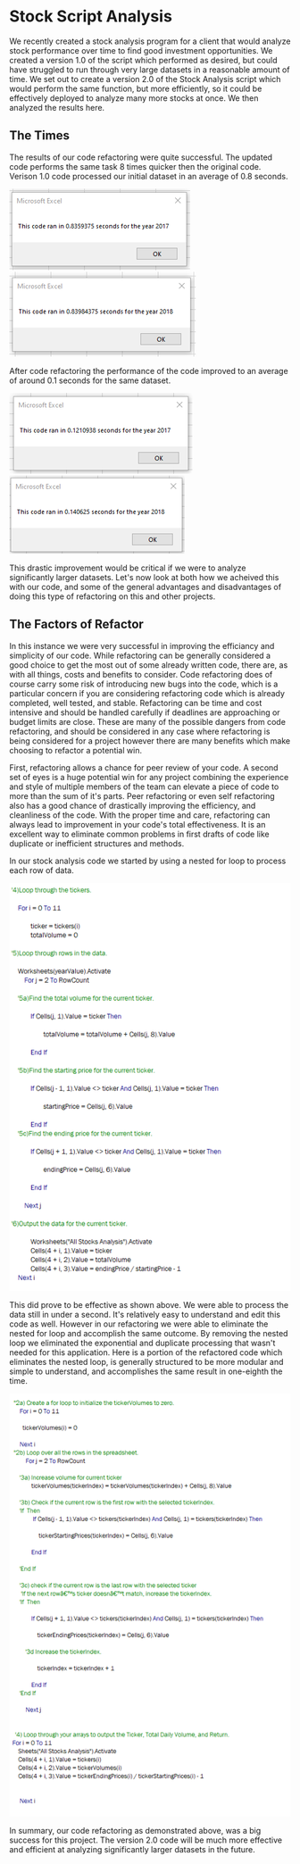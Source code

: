 # Stock Script Analysis

  We recently created a stock analysis program for a client that would analyze stock performance over time to find good investment opportunities. We created a version 1.0 of the script which performed as desired, but could have struggled to run through very large datasets in a reasonable amount of time. We set out to create a version 2.0 of the Stock Analysis script which would perform the same function, but more efficiently, so it could be effectively deployed to analyze many more stocks at once. We then analyzed the results here.
  
## The Times

  The results of our code refactoring were quite successful. The updated code performs the same task 8 times quicker then the original code. Verison 1.0 code processed our initial dataset in an average of 0.8 seconds.
  
![VBA_Module_2017](https://github.com/coryknuth/stock-analysis/blob/b239102ab29b09b7133fe40d34ce42a430a375a1/Resources/VBA_Module_2017.png) ![VBA_Module_2018](https://github.com/coryknuth/stock-analysis/blob/b239102ab29b09b7133fe40d34ce42a430a375a1/Resources/VBA_Module_2018.png)

  After code refactoring the performance of the code improved to an average of around 0.1 seconds for the same dataset.
  
  ![VBA_Challenge_2017](https://github.com/coryknuth/stock-analysis/blob/b239102ab29b09b7133fe40d34ce42a430a375a1/Resources/VBA_Challenge_2017.png) ![VBA_Challenge_2018](https://github.com/coryknuth/stock-analysis/blob/b239102ab29b09b7133fe40d34ce42a430a375a1/Resources/VBA_Challenge_2018.png)
  
  This drastic improvement would be critical if we were to analyze significantly larger datasets. Let's now look at both how we acheived this with our code, and some of the general advantages and disadvantages of doing this type of refactoring on this and other projects.
  
## The Factors of Refactor
  
  In this instance we were very successful in improving the efficiancy and simplicity of our code. While refactoring can be generally considered a good choice to get the most out of some already written code, there are, as with all things, costs and benefits to consider. Code refactoring does of course carry some risk of introducing new bugs into the code, which is a particular concern if you are considering refactoring code which is already completed, well tested, and stable. Refactoring can be time and cost intensive and should be handled carefully if deadlines are approaching or budget limits are close. These are many of the possible dangers from code refactoring, and should be considered in any case where refactoring is being considered for a project however there are many benefits which make choosing to refactor a potential win.
  
  First, refactoring allows a chance for peer review of your code. A second set of eyes is a huge potential win for any project combining the experience and style of multiple members of the team can elevate a piece of code to more than the sum of it's parts. Peer refactoring or even self refactoring also has a good chance of drastically improving the efficiency, and cleanliness of the code. With the proper time and care, refactoring can always lead to improvement in your code's total effectiveness. It is an excellent way to eliminate common problems in first drafts of code like duplicate or inefficient structures and methods. 
  
  In our stock analysis code we started by using a nested for loop to process each row of data. 
  
  ![VBA_Module_Code](https://github.com/coryknuth/stock-analysis/blob/c66f279e7aa345df8a20e9e6837526f34d5acdc2/Resources/VBA_Module_Code.png)
  
  This did prove to be effective as shown above. We were able to process the data still in under a second. It's relatively easy to understand and edit this code as well. However in our refactoring we were able to eliminate the nested for loop and accomplish the same outcome. By removing the nested loop we eliminated the exponential and duplicate processing that wasn't needed for this application. Here is a portion of the refactored code which eliminates the nested loop, is generally structured to be more modular and simple to understand, and accomplishes the same result in one-eighth the time.
  
  ![VBA_Challange_Code](https://github.com/coryknuth/stock-analysis/blob/c66f279e7aa345df8a20e9e6837526f34d5acdc2/Resources/VBA__Challenge_Code.png)
  
  In summary, our code refactoring as demonstrated above, was a big success for this project. The version 2.0 code will be much more effective and efficient at analyzing significantly larger datasets in the future. 
